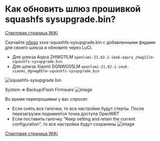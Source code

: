 # Как обновить шлюз прошивкой squashfs sysupgrade.bin?

[Стартовая страница WiKi](https://github.com/DivanX10/wiki#readme)

Скачайте [образ](https://openlumi.github.io/releases/21.02.1/targets/imx6/generic/) xxxx-squashfs-sysupgrade.bin c добавленными фидами для своего шлюза и обновите через LuCI. 
* Для шлюза Aqara ZHWG11LM 
`openlumi-21.02.1-imx6-aqara_zhwg11lm-squashfs-sysupgrade.bin`
* Для шлюза Xiaomi DGNWG05LM 
`openlumi-21.02.1-imx6-xiaomi_dgnwg05lm-squashfs-sysupgrade.bin`

![squashfs-sysupgrade bin](https://user-images.githubusercontent.com/64090632/143252804-13343774-08d8-41df-9c4f-d7adf618a343.jpg)

System => Backup/Flash Firmware
![image](https://user-images.githubusercontent.com/64090632/141359903-58c2f4ac-5078-4927-86e1-619a49d883fd.png)

Во время перепрошивки у вас спросят:
* Если снять все галочки, то все настройки будут стерты. После перезагрузки поднимется точка доступа OpenWRT
* Если поставить галочку "Keep setting and retain the current configuration", то все настройки будут сохранены
![image](https://user-images.githubusercontent.com/64090632/143253024-c49dd612-6e0c-48cb-a0b8-8c1a6c1254db.png)


[Стартовая страница WiKi](https://github.com/DivanX10/wiki#readme)
